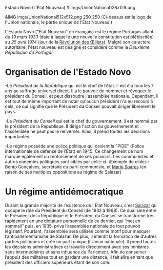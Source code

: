 Estado Novo (L'État Nouveau) # imgs/UnionNational128x128.png

&IMG imgs/UnionNational512x512.png 250 250
(Ci-dessus est le logo de l'Union nationale, le partie unique de l'État Nouveau.)


L'Estado Novo ("État Nouveau" en Français) est le régime Portugais allant du *19 mars 1933* (date à laquelle une nouvelle constitution est plébiscitée) au *25 avril 1974* (jour de la [Révolution des Œillets](articles/04_Revo_Oeillet.md)). Malgré son caractère autoritaire, l'état nouveau est désigné et considéré comme la *Deuxième République du Portugal*.

# Organisation de l'Estado Novo 
-Le *Président de la République* qui est le chef de l’état. Il est élu tous les 7 ans au suffrage universel direct. Il a le pouvoir de nommer et révoquer le président du Conseil, et peut dissoudre l'assemblée nationale. Cependant, il est tout de même important de noter qu'aucun président n'a eu recours à cela, ce qui signifie que le Président du Conseil pouvait diriger librement le pays.

-Le *Président du Conseil* qui est le chef du gouvernement. Il est nommé par le président de la République. Il dirige l'action du gouvernement et l'assemblée ne peut pas le renverser. Ainsi, il prend toutes les décisions importantes.

-Le régime possède une police politique qui devient la "PIDE" (Police internationale de défense de l’État) en 1945. Ce changement de nom marque également un renforcement de ses pouvoirs. Les communistes et autres ennemies politiques sont ciblés par celle-ci.
\Exemple de cibles : Bento Gonçalves, secrétaire du parti communiste, et [Mario Soares](articles/10_mario_soares.md) (en raison de ses multiples oppositions au régime de Salazar)

# Un régime antidémocratique
Durant la grande majorité de l’existence de l'État Nouveau, c'est [Salazar](articles/01_Salazar.md) qui occupe le rôle du Président du Conseil (de 1932 à 1968).
Ce dualisme entre le Président de la République et le Président du Conseil se transforme très rapidement en une dictature personnelle de ce dernier, qui “met en sommeil” puis, en 1935, prive l’assemblée nationale de tout pouvoir législatif. Pourtant, l'assemblée sera utilisée comme motif pour masquer l’antiparlementarisme de Salazar.
De plus, il interdit la formation de d’autres parties politiques et créé un parti unique (l’Union nationale). Il prend toutes les décisions administratives et travaille directement avec ses ministres sans intermédiaires et sans influence du Parlement. Afin de conserver l’appuis des militaires tout en gardant une distance, il fait élire en tant que président des officiers supérieurs étant de son côté.
